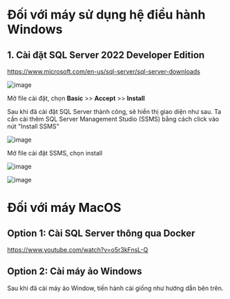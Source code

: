 # Đối với máy sử dụng hệ điều hành Windows

## 1. Cài đặt SQL Server 2022 Developer Edition

https://www.microsoft.com/en-us/sql-server/sql-server-downloads

![image](https://github.com/valentinooodev/Nestech_PK26/assets/74126881/63ebd8d7-7fcd-43a6-b95a-c560ba5c01a6)

Mở file cài đặt, chọn **Basic** >> **Accept** >> **Install**

Sau khi đã cài đặt SQL Server thành công, sẽ hiển thị giao diện như sau. Ta cần cài thêm SQL Server Management Studio (SSMS) bằng cách click vào nút "Install SSMS"

![image](https://github.com/valentinooodev/Nestech_PK26/assets/74126881/32b80398-3b7d-4afb-aa9f-99e7eb7100c6)

Mở file cài đặt SSMS, chọn install

![image](https://github.com/valentinooodev/Nestech_PK26/assets/74126881/be5a1436-ff6b-4c45-8dad-7f0bd45779a2)

![image](https://github.com/valentinooodev/Nestech_PK26/assets/74126881/3fa3025d-3842-42b3-8da8-3765e328b975)


# Đối với máy MacOS

## Option 1: Cài SQL Server thông qua Docker

https://www.youtube.com/watch?v=o5r3kFnsL-Q

## Option 2: Cài máy ảo Windows

Sau khi đã cài máy ảo Window, tiến hành cài giống như hướng dẫn bên trên.
